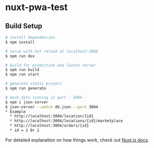# nuxt-pwa-test

## Build Setup

```bash
# install dependencies
$ npm install

# serve with hot reload at localhost:3000
$ npm run dev

# build for production and launch server
$ npm run build
$ npm run start

# generate static project
$ npm run generate

# mock data running in port - 3004 - 
$ npm i json-server
$ json-server --watch db.json --port 3004
* Example
  * http://localhost:3004/location/{id}
  * http://localhost:3004/locations/{id}/marketplace
  * http://localhost:3004/orders/{id}
  * id = 1 0r 2

```

For detailed explanation on how things work, check out [Nuxt.js docs](https://nuxtjs.org).
